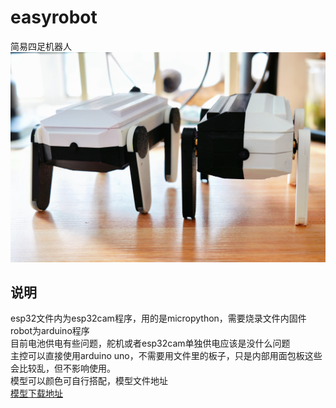 # easyrobot
简易四足机器人<br>
![安装说明](image/IMG_7617.JPG)
## 说明
esp32文件内为esp32cam程序，用的是micropython，需要烧录文件内固件<br>
robot为arduino程序<br>
目前电池供电有些问题，舵机或者esp32cam单独供电应该是没什么问题<br>
主控可以直接使用arduino uno，不需要用文件里的板子，只是内部用面包板这些会比较乱，但不影响使用。<br>
模型可以颜色可自行搭配，模型文件地址<br>
[模型下载地址](https://makerworld.com/zh/models/670436#profileId-598128)
